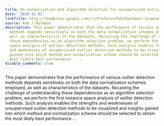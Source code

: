 ```yaml
---
title: On normalization and algorithm selection for unsupervised outlier detection
date: '2019-11-01'
linkTitle: http://feedproxy.google.com/~r/ProfessorRobJHyndman/~3/awCwQzTA18g/
source: Rob J Hyndman
description: This paper demonstrates that the performance of various outlier detection
  methods depends sensitively on both the data normalization schemes employed, as
  well as characteristics of the datasets. Recasting the challenge of understanding
  these dependencies as an algorithm selection problem, we perform the first instance
  space analysis of outlier detection methods. Such analysis enables the strengths
  and weaknesses of unsupervised outlier detection methods to be visualized and insights
  gained into which method and normalization scheme should be selected to obtain the
  most likely best performance  ...
disable_comments: true
---
```

This paper demonstrates that the performance of various outlier detection methods depends sensitively on both the data normalization schemes employed, as well as characteristics of the datasets. Recasting the challenge of understanding these dependencies as an algorithm selection problem, we perform the first instance space analysis of outlier detection methods. Such analysis enables the strengths and weaknesses of unsupervised outlier detection methods to be visualized and insights gained into which method and normalization scheme should be selected to obtain the most likely best performance  ...